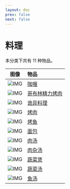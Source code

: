 ```yaml
---
layout: doc
prev: false
next: false
---
```


# 料理

本分类下共有 11 种物品。

| 图像 | 物品 |
| :-: | :-- |
| ![IMG](/wiki/item/curry.png) | [咖喱](curry) |
| ![IMG](/wiki/item/goblin_roast.png) | [哥布林精力烤肉](goblin-roast) |
| ![IMG](/wiki/item/cooked_monster_meat.png) | [诡异料理](cooked-monster-meat) |
| ![IMG](/wiki/item/cooked_meat.png) | [烤肉](cooked-meat) |
| ![IMG](/wiki/item/cooked_fish.png) | [烤鱼](cooked-fish) |
| ![IMG](/wiki/item/bread.png) | [面包](bread) |
| ![IMG](/wiki/item/soup_meat.png) | [肉汤](soup-meat) |
| ![IMG](/wiki/item/soup_monsterr_meat.png) | [肉杂汤](soup-monster-meat) |
| ![IMG](/wiki/item/cooked_vege.png) | [蔬菜煲](cooked-vege) |
| ![IMG](/wiki/item/soup_vege.png) | [蔬菜汤](soup-vege) |
| ![IMG](/wiki/item/soup_fish.png) | [鱼汤](soup-fish) |

<style scoped>
  td img { max-width: 64px; max-height: 64px; }
</style>
